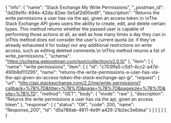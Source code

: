 {
  "info": {
    "name": "Stack Exchange My Write Permissions",
    "_postman_id": "dd26e1fc-694e-42da-82ee-5e5af2d00ed9",
    "description": "Returns the write permissions a user has via the api, given an access token.\n \nThe Stack Exchange API gives users the ability to create, edit, and delete certain types. This method returns whether the passed user is capable of performing those actions at all, as well as how many times a day they can.\n \nThis method does not consider the user's current quota (ie. if they've already exhausted it for today) nor any additional restrictions on write access, such as editing deleted comments.\n \nThis method returns a list of write_permissions.",
    "schema": "https://schema.getpostman.com/json/collection/v2.0.0/"
  },
  "item": [
    {
      "name": "write permissions",
      "item": [
        {
          "id": "c703ffa5-c5d1-4cc2-a47d-490b8d111295",
          "name": "returns-the-write-permissions-a-user-has-via-the-api-given-an-access-token-the-stack-exchange-api-gi",
          "request": {
            "url": "http://api.stackexchange.com/2.2/me/write-permissions?callback=%7B%7D&filter=%7B%7D&page=%7B%7D&pagesize=%7B%7D&site=%7B%7D",
            "method": "GET",
            "body": {
              "mode": "raw"
            },
            "description": "Returns the write permissions a user has via the api, given an access token"
          },
          "response": [
            {
              "status": "OK",
              "code": 200,
              "name": "Response_200",
              "id": "d5a786ab-4811-4e9f-a426-21b2ec3e6dea"
            }
          ]
        }
      ]
    }
  ]
}